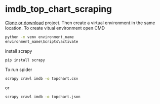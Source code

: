# imdb_top_chart_scraping
[Clone or download](https://github.com/Siddhant356/imdb_top_chart_scraping.git) project. Then create a virtual environment in the same location.
To create vitual environment open CMD 
```bash
python -m venv environment_name
environment_name\Scripts\activate
```
install scrapy
```bash
pip install scrapy
```
To run spider
```bash
scrapy crawl imdb -o topchart.csv
```
or
```bash
scrapy crawl imdb -o topchart.json
```
